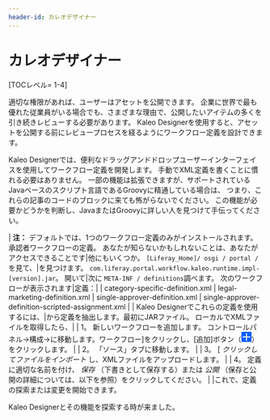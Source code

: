 ```yaml
---
header-id: カレオデザイナー
---
```


# カレオデザイナー

[TOCレベル= 1-4]

適切な権限があれば、ユーザーはアセットを公開できます。 企業に世界で最も優れた従業員がいる場合でも、さまざまな理由で、公開したいアイテムの多くを引き続きレビューする必要があります。 Kaleo Designerを使用すると、アセットを公開する前にレビュープロセスを経るようにワークフロー定義を設計できます。

Kaleo Designerでは、便利なドラッグアンドドロップユーザーインターフェイスを使用してワークフロー定義を開発します。 手動でXML定義を書くことに慣れる必要はありません。 一部の機能は拡張できますが、サポートされているJavaベースのスクリプト言語であるGroovyに精通している場合は、 つまり、これらの記事のコードのブロックに来ても怖がらないでください。 この機能が必要かどうかを判断し、JavaまたはGroovyに詳しい人を見つけて手伝ってください。

| **注：** デフォルトでは、1つのワークフロー定義のみがインストールされます。承認者ワークフローの定義。 あなたが知らないかもしれないことは、あなたがアクセスできることです|他にもいくつか。 `[Liferay_Home]/ osgi / portal /` を見て、|を見つけます。 `com.liferay.portal.workflow.kaleo.runtime.impl-[version].jar`。 開いて|次に `META-INF / definitions`調べます。 次のワークフローが表示されます|定義：| | category-specific-definition.xml | legal-marketing-definition.xml | single-approver-definition.xml | single-approver-definition-scripted-assignment.xml | | Kaleo Designerでこれらの定義を使用するには、|から定義を抽出します。最初にJARファイル。 ローカルでXMLファイルを取得したら、| | 1。 新しいワークフローを追加します。 コントロールパネル→構成→に移動します。ワークフロー]をクリックし、[追加]ボタン（![Add](../../../images/icon-add.png)）をクリックします。 | | 2。 「ソース」タブに移動します。 | | 3。 [ *クリックしてファイルをインポート* し、XMLファイルをアップロードします。 | | 4。 定義に適切な名前を付け、 *保存* （下書きとして保存する）または *公開* （保存と公開の詳細については、以下を参照）をクリックしてください。 | |これで、定義の探索または変更を開始できます。

Kaleo Designerとその機能を探索する時が来ました。
